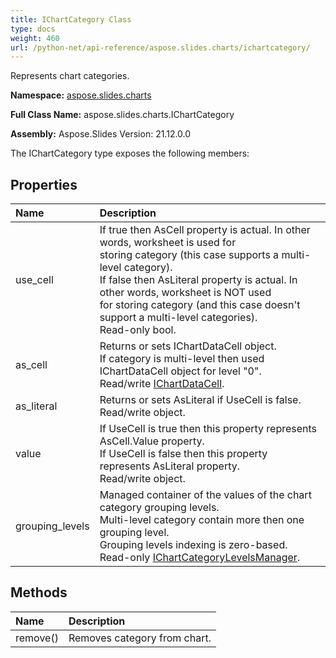 ```yaml
---
title: IChartCategory Class
type: docs
weight: 460
url: /python-net/api-reference/aspose.slides.charts/ichartcategory/
---
```


Represents chart categories.

**Namespace:** [aspose.slides.charts](/slides/python-net/api-reference/aspose.slides.charts/)

**Full Class Name:** aspose.slides.charts.IChartCategory

**Assembly:**  Aspose.Slides Version: 21.12.0.0

The IChartCategory type exposes the following members:
## **Properties**
|**Name**|**Description**|
| :- | :- |
|use_cell|If true then AsCell property is actual. In other words, worksheet is used for <br/>            storing category (this case supports a multi-level category).<br/>            If false then AsLiteral property is actual. In other words, worksheet is NOT used <br/>            for storing category (and this case doesn't support a multi-level categories).<br/>            Read-only bool.|
|as_cell|Returns or sets IChartDataCell object.<br/>            If category is multi-level then used IChartDataCell object for level "0".<br/>            Read/write [IChartDataCell](/python-net/api-reference/aspose.slides.charts/ichartdatacell/).|
|as_literal|Returns or sets AsLiteral if UseCell is false.<br/>            Read/write object.|
|value|If UseCell is true then this property represents AsCell.Value property.<br/>            If UseCell is false then this property represents AsLiteral property.<br/>            Read/write object.|
|grouping_levels|Managed container of the values of the chart category grouping levels.<br/>            Multi-level category contain more then one grouping level.<br/>            Grouping levels indexing is zero-based.<br/>            Read-only [IChartCategoryLevelsManager](/python-net/api-reference/aspose.slides.charts/ichartcategorylevelsmanager/).|
## **Methods**
|**Name**|**Description**|
| :- | :- |
|remove()|Removes category from chart.|
